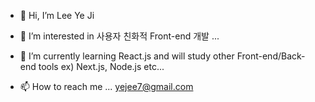 - 👋 Hi, I’m Lee Ye Ji
- 👀 I’m interested in 사용자 친화적 Front-end 개발 ...
- 🌱 I’m currently learning React.js and 
will study other Front-end/Back-end tools ex) Next.js, Node.js etc...

- 📫 How to reach me ...
yejee7@gmail.com

